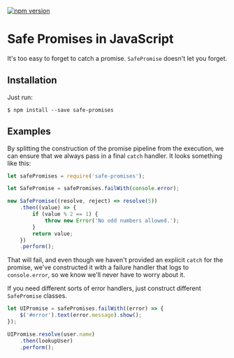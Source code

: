 [![npm version](https://badge.fury.io/js/safe-promises.svg)](https://badge.fury.io/js/safe-promises)

# Safe Promises in JavaScript

It's too easy to forget to catch a promise. `SafePromise` doesn't let you forget.

## Installation

Just run:

    $ npm install --save safe-promises

## Examples

By splitting the construction of the promise pipeline from the execution, we can ensure that we always pass in a final `catch` handler. It looks something like this:

```javascript
let safePromises = require('safe-promises');

let SafePromise = safePromises.failWith(console.error);

new SafePromise((resolve, reject) => resolve(5))
    .then((value) => {
        if (value % 2 == 1) {
            throw new Error('No odd numbers allowed.');
        }
        return value;
    })
    .perform();
```

That will fail, and even though we haven't provided an explicit `catch` for the promise, we've constructed it with a failure handler that logs to `console.error`, so we know we'll never have to worry about it.

If you need different sorts of error handlers, just construct different `SafePromise` classes.

```javascript
let UIPromise = safePromises.failWith((error) => {
    $('#error').text(error.message).show();
});

UIPromise.resolve(user.name)
    .then(lookupUser)
    .perform();
```
